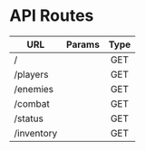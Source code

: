# API Routes

| URL                                   | Params                     | Type   |
| ------------------------------------- |:-------------------------- |:------:|
|  /                                    |                            |  GET   |
|  /players                             |                            |  GET   |
|  /enemies                             |                            |  GET   |
|  /combat                              |                            |  GET   |
|  /status                              |                            |  GET   |
|  /inventory                           |                            |  GET   |
